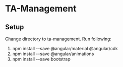 # TA-Management

## Setup

Change directory to ta-management. Run following:

1. npm install --save @angular/material @angular/cdk
2. npm install --save @angular/animations
3. npm install --save bootstrap
